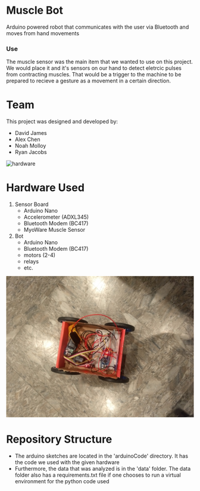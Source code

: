 # Muscle Bot
Arduino powered robot that communicates with the user via Bluetooth and moves from hand movements

### Use
The muscle sensor was the main item that we wanted to use on this project.
We would place it and it's sensors on our hand to detect eletrcic pulses from contracting muscles.
That would be a trigger to the machine to be prepared to recieve a gesture as a movement in a certain direction.

# Team
This project was designed and developed by:
- David James
- Alex Chen
- Noah Molloy
- Ryan Jacobs

![hardware](https://github.com/dj-2805/muscleBot/blob/master/sensorBoard.jpg)

# Hardware Used
1. Sensor Board
    - Arduino Nano
    - Accelerometer (ADXL345)
    - Bluetooth Modem (BC417)
    - MyoWare Muscle Sensor
2. Bot
    - Arduino Nano
    - Bluetooth Modem (BC417)
    - motors (2-4)
    - relays
    - etc.



![muscleBot](https://github.com/dj-2805/muscleBot/blob/master/muscleBot.jpg)



# Repository Structure
- The arduino sketches are located in the 'arduinoCode' directory. It has the code we used with the given hardware
- Furthermore, the data that was analyzed is in the 'data' folder. The data folder also has a requirements.txt file if one chooses to run a virtual environment for the python code used
